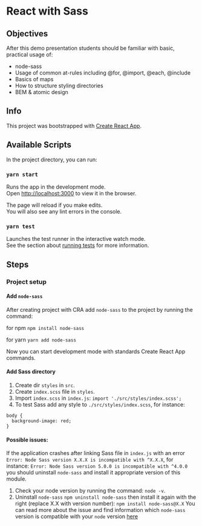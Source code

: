 # React with Sass

## Objectives

After this demo presentation students should be familiar with basic, practical usage of:

- node-sass
- Usage of common at-rules including @for, @import, @each, @include
- Basics of maps
- How to structure styling directories
- BEM & atomic design

## Info

This project was bootstrapped with [Create React App](https://github.com/facebook/create-react-app).

## Available Scripts

In the project directory, you can run:

### `yarn start`

Runs the app in the development mode.<br />
Open [http://localhost:3000](http://localhost:3000) to view it in the browser.

The page will reload if you make edits.<br />
You will also see any lint errors in the console.

### `yarn test`

Launches the test runner in the interactive watch mode.<br />
See the section about [running tests](https://facebook.github.io/create-react-app/docs/running-tests) for more information.

## Steps

### Project setup

#### Add `node-sass`

After creating project with CRA add `node-sass` to the project by running the command:

for npm
`npm install node-sass`

for yarn
`yarn add node-sass`

Now you can start development mode with standards Create React App commands.

#### Add Sass directory

1. Create dir `styles` in `src`.
2. Create `index.scss` file in `styles`.
3. Import `index.scss` in `index.js`:
   `import './src/styles/index.scss';`
4. To test Sass add any style to `./src/styles/index.scss`, for instance:

```
body {
  background-image: red;
}
```

#### Possible issues:

If the application crashes after linking Sass file in `index.js` with an error `Error: Node Sass version X.X.X is incompatible with ^X.X.X`, for instance: `Error: Node Sass version 5.0.0 is incompatible with ^4.0.0` you should uninstall `node-sass` and install it appropriate version of this module.

1. Check your node version by running the command:
   `node -v`.
2. Uninstall `node-sass`
   `npm uninstall node-sass`
   then install it again with the right (replace X.X with version number):
   `npm install node-sass@X.X`
   You can read more about the issue and find information which `node-sass` version is compatible with your `node` version [here](https://stackoverflow.com/questions/64625050/error-node-sass-version-5-0-0-is-incompatible-with-4-0-0)

